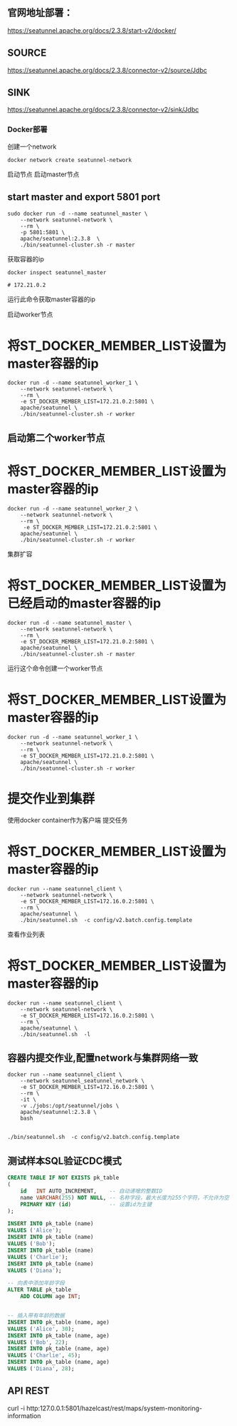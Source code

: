## 官网地址部署：

https://seatunnel.apache.org/docs/2.3.8/start-v2/docker/

## SOURCE
https://seatunnel.apache.org/docs/2.3.8/connector-v2/source/Jdbc

## SINK
https://seatunnel.apache.org/docs/2.3.8/connector-v2/sink/Jdbc

### Docker部署

创建一个network

```docker network create seatunnel-network```

启动节点
启动master节点

## start master and export 5801 port

```shell
sudo docker run -d --name seatunnel_master \
    --network seatunnel-network \
    --rm \
    -p 5801:5801 \
    apache/seatunnel:2.3.8  \
    ./bin/seatunnel-cluster.sh -r master
```

获取容器的ip

```shell
docker inspect seatunnel_master

# 172.21.0.2
```

运行此命令获取master容器的ip

启动worker节点

# 将ST_DOCKER_MEMBER_LIST设置为master容器的ip

```shell
docker run -d --name seatunnel_worker_1 \
    --network seatunnel-network \
    --rm \
    -e ST_DOCKER_MEMBER_LIST=172.21.0.2:5801 \
    apache/seatunnel \
    ./bin/seatunnel-cluster.sh -r worker
```

## 启动第二个worker节点

# 将ST_DOCKER_MEMBER_LIST设置为master容器的ip

```shell
docker run -d --name seatunnel_worker_2 \
    --network seatunnel-network \
    --rm \
     -e ST_DOCKER_MEMBER_LIST=172.21.0.2:5801 \
    apache/seatunnel \
    ./bin/seatunnel-cluster.sh -r worker    
```

集群扩容

# 将ST_DOCKER_MEMBER_LIST设置为已经启动的master容器的ip

```shell
docker run -d --name seatunnel_master \
    --network seatunnel-network \
    --rm \
    -e ST_DOCKER_MEMBER_LIST=172.21.0.2:5801 \
    apache/seatunnel \
    ./bin/seatunnel-cluster.sh -r master
```

运行这个命令创建一个worker节点

# 将ST_DOCKER_MEMBER_LIST设置为master容器的ip

```shell
docker run -d --name seatunnel_worker_1 \
    --network seatunnel-network \
    --rm \
    -e ST_DOCKER_MEMBER_LIST=172.21.0.2:5801 \
    apache/seatunnel \
    ./bin/seatunnel-cluster.sh -r worker
```

# 提交作业到集群

使用docker container作为客户端
提交任务

# 将ST_DOCKER_MEMBER_LIST设置为master容器的ip

```shell
docker run --name seatunnel_client \
    --network seatunnel-network \
    -e ST_DOCKER_MEMBER_LIST=172.16.0.2:5801 \
    --rm \
    apache/seatunnel \
    ./bin/seatunnel.sh  -c config/v2.batch.config.template
```

查看作业列表

# 将ST_DOCKER_MEMBER_LIST设置为master容器的ip

```shell
docker run --name seatunnel_client \
    --network seatunnel-network \
    -e ST_DOCKER_MEMBER_LIST=172.16.0.2:5801 \
    --rm \
    apache/seatunnel \
    ./bin/seatunnel.sh  -l
```

## 容器内提交作业,配置network与集群网络一致

```shell
docker run --name seatunnel_client \
    --network seatunnel_seatunnel_network \
    -e ST_DOCKER_MEMBER_LIST=172.16.0.2:5801 \
    --rm \
    -it \
    -v ./jobs:/opt/seatunnel/jobs \
    apache/seatunnel:2.3.8 \
    bash


./bin/seatunnel.sh  -c config/v2.batch.config.template

```

## 测试样本SQL验证CDC模式

```sql
CREATE TABLE IF NOT EXISTS pk_table
(
    id   INT AUTO_INCREMENT,    -- 自动递增的整数ID
    name VARCHAR(255) NOT NULL, -- 名称字段，最大长度为255个字符，不允许为空
    PRIMARY KEY (id)            -- 设置id为主键
);

INSERT INTO pk_table (name)
VALUES ('Alice');
INSERT INTO pk_table (name)
VALUES ('Bob');
INSERT INTO pk_table (name)
VALUES ('Charlie');
INSERT INTO pk_table (name)
VALUES ('Diana');

-- 向表中添加年龄字段
ALTER TABLE pk_table
    ADD COLUMN age INT;


-- 插入带有年龄的数据
INSERT INTO pk_table (name, age)
VALUES ('Alice', 30);
INSERT INTO pk_table (name, age)
VALUES ('Bob', 22);
INSERT INTO pk_table (name, age)
VALUES ('Charlie', 45);
INSERT INTO pk_table (name, age)
VALUES ('Diana', 28);


```

## API REST

curl -i http:127.0.0.1:5801/hazelcast/rest/maps/system-monitoring-information